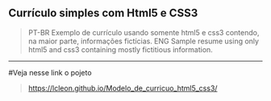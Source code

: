 ## Currículo simples com Html5 e CSS3
>PT-BR
 Exemplo de currículo usando somente html5 e css3 contendo, na maior parte, informações fictícias. 
 ENG
Sample resume using only html5 and css3 containing mostly fictitious information.
---

#Veja nesse link o pojeto
>https://lcleon.github.io/Modelo_de_curricuo_html5_css3/
